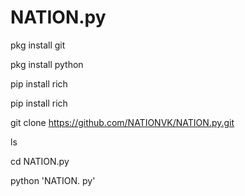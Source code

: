 # NATION.py


pkg install git 

pkg install python

pip install rich

pip install rich

git clone https://github.com/NATIONVK/NATION.py.git

ls

cd NATION.py

python 'NATION. py'
